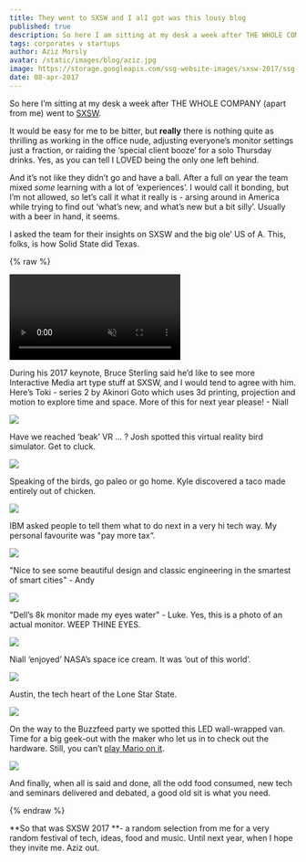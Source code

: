 ```yaml
---
title: They went to SXSW and I alI got was this lousy blog
published: true
description: So here I am sitting at my desk a week after THE WHOLE COMPANY (apart from me) went to SXSW.
tags: corporates v startups
author: Aziz Morsly
avatar: /static/images/blog/aziz.jpg
image: https://storage.googleapis.com/ssg-website-images/sxsw-2017/ssg-sxsw-2017.jpg
date: 08-apr-2017
---
```


So here I’m sitting at my desk a week after THE WHOLE COMPANY (apart from me) went to [SXSW](https://www.sxsw.com/).

It would be easy for me to be bitter, but **really** there is nothing quite as thrilling as working in the office nude, adjusting everyone’s monitor settings just a fraction, or raiding the ‘special client booze’ for a solo Thursday drinks. Yes, as you can tell I LOVED being the only one left behind.

And it’s not like they didn’t go and have a ball. After a full on year the team mixed *some* learning with a lot of ‘experiences’. I would call it bonding, but I’m not allowed, so let’s call it what it really is - arsing around in America while trying to find out ‘what’s new, and what’s new but a bit silly’. Usually with a beer in hand, it seems.

I asked the team for their insights on SXSW and the big ole’ US of A. This, folks, is how Solid State did Texas.

{% raw %}
<div class="text-center">

<div class="embed-responsive embed-responsive-16by9">
<video class="embed-responsive-item" src="https://storage.googleapis.com/ssg-website-images/sxsw-2017/IMG_2183.mov" muted loop autoplay>
Sorry, your browser doesn't support embedded videos,
but don't worry, you can <a href="https://storage.googleapis.com/ssg-website-images/sxsw-2017/IMG_2183.mov">download it</a>
and watch it with your favorite video player!
</video>
</div>
  <p class="text-center image-caption">During his 2017 keynote, Bruce Sterling said he’d like to see more Interactive Media art type stuff at SXSW,
  and I would tend to agree with him. Here’s Toki - series 2 by Akinori Goto which uses 3d printing, projection and motion to explore time and space. More of this for next year please! - Niall
</p>
</div>

<img src="https://storage.googleapis.com/ssg-website-images/sxsw-2017/image_1.jpg" class="img-responsive blog-img-small">

 <p class="text-center image-caption">Have we reached ‘beak’ VR … ? Josh spotted this virtual reality bird simulator. Get to cluck.</p>

<img src="https://storage.googleapis.com/ssg-website-images/sxsw-2017/image_2.jpg" class="img-responsive blog-img-small">

 <p class="text-center image-caption">Speaking of the birds, go paleo or go home. Kyle discovered a taco made entirely out of chicken.</p>


<img src="https://storage.googleapis.com/ssg-website-images/sxsw-2017/image_3.jpg" class="img-responsive blog-img-small">


 <p class="text-center image-caption">IBM asked people to tell them what to do next in a very hi tech way. My personal favourite was "pay more tax“.</p>

<img src="https://storage.googleapis.com/ssg-website-images/sxsw-2017/image_4.jpg" class="img-responsive blog-img-small">

 <p class="text-center image-caption">"Nice to see some beautiful design and classic engineering in the smartest of smart cities" - Andy</p>

<img src="https://storage.googleapis.com/ssg-website-images/sxsw-2017/image_5.jpg" class="img-responsive blog-img-small">

 <p class="text-center image-caption">"Dell’s 8k monitor made my eyes water" - Luke. Yes, this is a photo of an actual monitor. WEEP THINE EYES.</p>

<img src="https://storage.googleapis.com/ssg-website-images/sxsw-2017/image_6.jpg" class="img-responsive blog-img-small">

 <p class="text-center image-caption">Niall ‘enjoyed’ NASA’s space ice cream. It was ‘out of this world’.</p>

<img src="https://storage.googleapis.com/ssg-website-images/sxsw-2017/image_7.jpg" class="img-responsive blog-img-small">

 <p class="text-center image-caption">Austin, the tech heart of the Lone Star State.</p>

<img src="https://storage.googleapis.com/ssg-website-images/sxsw-2017/image_8.jpg" class="img-responsive blog-img-small">

 <p class="text-center image-caption">On the way to the Buzzfeed party we spotted this LED wall-wrapped van. Time for a big geek-out with the maker who let us in to check out the hardware. Still, you can’t <a href="https://solidstategroup.com/2017/03/03/2017/we-built-a-giant-pixel-wall-for-fun-but-what-we-learnt-went-a-lot-further/" target="_blank">play Mario on it</a>.
</p>

<img src="https://storage.googleapis.com/ssg-website-images/sxsw-2017/image_9.jpg" class="img-responsive blog-img-small">

 <p class="text-center image-caption">And finally, when all is said and done, all the odd food consumed, new tech and seminars delivered and debated, a good old sit is what you need.
</p>
{% endraw %}

**So that was SXSW 2017 **- a random selection from me for a very random festival of tech, ideas, food and music. Until next year, when I hope they invite me. Aziz out.